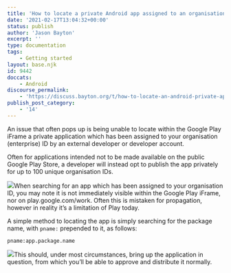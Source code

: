 ```yaml
---
title: 'How to locate a private Android app assigned to an organisation ID'
date: '2021-02-17T13:04:32+00:00'
status: publish
author: 'Jason Bayton'
excerpt: ''
type: documentation
tags: 
    - Getting started
layout: base.njk
id: 9442
doccats:
    - Android
discourse_permalink:
    - 'https://discuss.bayton.org/t/how-to-locate-an-android-private-app-assigned-to-an-organisation-id/402'
publish_post_category:
    - '14'
---
```

An issue that often pops up is being unable to locate within the Google Play iFrame a private application which has been assigned to your organisation (enterprise) ID by an external developer or developer account.

Often for applications intended not to be made available on the public Google Play Store, a developer will instead opt to publish the app privately for up to 100 unique organisation IDs.

![](https://bucket.bayton.uk-lon1.upcloudobjects.com/../uploads/2021/02/image.png)When searching for an app which has been assigned to your organisation ID, you may note it is not immediately visible within the Google Play iFrame, nor on play.google.com/work. Often this is mistaken for propagation, however in reality it’s a limitation of Play today.

A simple method to locating the app is simply searching for the package name, with `pname:` prepended to it, as follows:

`pname:app.package.name`

![](https://bucket.bayton.uk-lon1.upcloudobjects.com/../uploads/2021/02/image-1.png)This should, under most circumstances, bring up the application in question, from which you’ll be able to approve and distribute it normally.